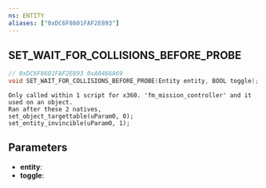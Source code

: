 ```yaml
---
ns: ENTITY
aliases: ["0xDC6F8601FAF2E893"]
---
```

## SET_WAIT_FOR_COLLISIONS_BEFORE_PROBE

```c
// 0xDC6F8601FAF2E893 0xA0466A69
void SET_WAIT_FOR_COLLISIONS_BEFORE_PROBE(Entity entity, BOOL toggle);
```

```
Only called within 1 script for x360. 'fm_mission_controller' and it used on an object.
Ran after these 2 natives,
set_object_targettable(uParam0, 0);
set_entity_invincible(uParam0, 1);
```

## Parameters
* **entity**: 
* **toggle**: 
